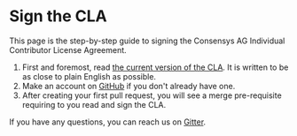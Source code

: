 Sign the CLA
=============

This page is the step-by-step guide to signing the Consensys AG
Individual Contributor License Agreement.

1. First and foremost, read [the current version of the CLA].
   It is written to be as close to plain English as possible.
1. Make an account on [GitHub] if you don't already have one.
1. After creating your first pull request, you will see a merge
   pre-requisite requiring to you read and sign the CLA.

If you have any questions, you can reach us on [Gitter].

[Gitter]: https://gitter.im/PegaSysEng
[GitHub]: https://github.com/
[the current version of the CLA]: https://gist.github.com/rojotek/978b48a5e8b68836856a8961d6887992
